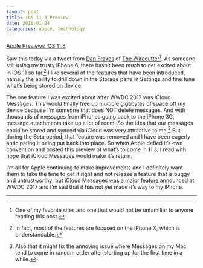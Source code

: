 ```yaml
---
layout: post
title: iOS 11.3 Preview→
date: 2018-01-24
categories: apple, technology
---
```


[Apple Previews iOS 11.3](https://www.apple.com/newsroom/2018/01/apple-previews-ios-11-3/)

Saw this today via a tweet from [Dan Frakes](https://twitter.com/DanFrakes/status/956181632997670912) of [The Wirecutter](http://thewirecutter.com)[^1]. As someone still using my trusty iPhone 6, there hasn’t been much to get excited about in iOS 11 so far.[^2] I like several of the features that have been introduced, namely the ability to drill down in the Storage pane in Settings and fine tune what’s being stored on device. 

The one feature I was excited about after WWDC 2017 was iCloud Messages. This would finally free up multiple gigabytes of space off my device because I’m someone that does NOT delete messages. And with thousands of messages from iPhones going back to the iPhone 3G, message attachments take up a lot of room. So the idea that our messages could be stored and synced via iCloud was very attractive to me.[^3] But during the Beta period, that feature was removed and I have been eagerly anticipating it being put back into place. So when Apple defied it’s own convention and posted this preview of what’s to come in 11.3, I read with hope that iCloud Messages would make it’s return.

I’m all for Apple continuing to make improvements and I definitely want them to take the time to get it right and not release a feature that is buggy and untrustworthy; but iCloud Messages was a major feature announced at WWDC 2017 and I’m sad that it has not yet made it’s way to my iPhone.

---

[^1]: One of my favorite sites and one that would not be unfamiliar to anyone reading this post.
[^2]: In fact, most of the features are focused on the iPhone X, which is understandable.
[^3]: Also that it might fix the annoying issue where Messages on my Mac tend to come in random order after starting up for the first time in a while.